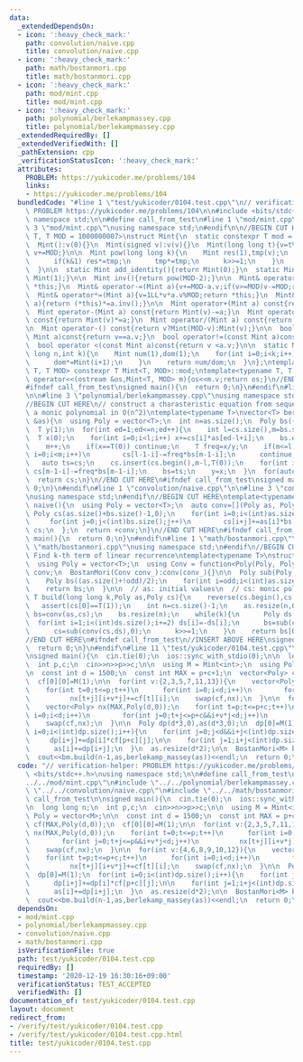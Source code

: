 ```yaml
---
data:
  _extendedDependsOn:
  - icon: ':heavy_check_mark:'
    path: convolution/naive.cpp
    title: convolution/naive.cpp
  - icon: ':heavy_check_mark:'
    path: math/bostanmori.cpp
    title: math/bostanmori.cpp
  - icon: ':heavy_check_mark:'
    path: mod/mint.cpp
    title: mod/mint.cpp
  - icon: ':heavy_check_mark:'
    path: polynomial/berlekampmassey.cpp
    title: polynomial/berlekampmassey.cpp
  _extendedRequiredBy: []
  _extendedVerifiedWith: []
  _pathExtension: cpp
  _verificationStatusIcon: ':heavy_check_mark:'
  attributes:
    PROBLEM: https://yukicoder.me/problems/104
    links:
    - https://yukicoder.me/problems/104
  bundledCode: "#line 1 \"test/yukicoder/0104.test.cpp\"\n// verification-helper:\
    \ PROBLEM https://yukicoder.me/problems/104\n\n#include <bits/stdc++.h>\nusing\
    \ namespace std;\n\n#define call_from_test\n#line 1 \"mod/mint.cpp\"\n\n#line\
    \ 3 \"mod/mint.cpp\"\nusing namespace std;\n#endif\n\n//BEGIN CUT HERE\ntemplate<typename\
    \ T, T MOD = 1000000007>\nstruct Mint{\n  static constexpr T mod = MOD;\n  T v;\n\
    \  Mint():v(0){}\n  Mint(signed v):v(v){}\n  Mint(long long t){v=t%MOD;if(v<0)\
    \ v+=MOD;}\n\n  Mint pow(long long k){\n    Mint res(1),tmp(v);\n    while(k){\n\
    \      if(k&1) res*=tmp;\n      tmp*=tmp;\n      k>>=1;\n    }\n    return res;\n\
    \  }\n\n  static Mint add_identity(){return Mint(0);}\n  static Mint mul_identity(){return\
    \ Mint(1);}\n\n  Mint inv(){return pow(MOD-2);}\n\n  Mint& operator+=(Mint a){v+=a.v;if(v>=MOD)v-=MOD;return\
    \ *this;}\n  Mint& operator-=(Mint a){v+=MOD-a.v;if(v>=MOD)v-=MOD;return *this;}\n\
    \  Mint& operator*=(Mint a){v=1LL*v*a.v%MOD;return *this;}\n  Mint& operator/=(Mint\
    \ a){return (*this)*=a.inv();}\n\n  Mint operator+(Mint a) const{return Mint(v)+=a;}\n\
    \  Mint operator-(Mint a) const{return Mint(v)-=a;}\n  Mint operator*(Mint a)\
    \ const{return Mint(v)*=a;}\n  Mint operator/(Mint a) const{return Mint(v)/=a;}\n\
    \n  Mint operator-() const{return v?Mint(MOD-v):Mint(v);}\n\n  bool operator==(const\
    \ Mint a)const{return v==a.v;}\n  bool operator!=(const Mint a)const{return v!=a.v;}\n\
    \  bool operator <(const Mint a)const{return v <a.v;}\n\n  static Mint comb(long\
    \ long n,int k){\n    Mint num(1),dom(1);\n    for(int i=0;i<k;i++){\n      num*=Mint(n-i);\n\
    \      dom*=Mint(i+1);\n    }\n    return num/dom;\n  }\n};\ntemplate<typename\
    \ T, T MOD> constexpr T Mint<T, MOD>::mod;\ntemplate<typename T, T MOD>\nostream&\
    \ operator<<(ostream &os,Mint<T, MOD> m){os<<m.v;return os;}\n//END CUT HERE\n\
    #ifndef call_from_test\nsigned main(){\n  return 0;\n}\n#endif\n#line 1 \"polynomial/berlekampmassey.cpp\"\
    \n\n#line 3 \"polynomial/berlekampmassey.cpp\"\nusing namespace std;\n#endif\n\
    //BEGIN CUT HERE\n// construct a charasteristic equation from sequence\n// return\
    \ a monic polynomial in O(n^2)\ntemplate<typename T>\nvector<T> berlekamp_massey(vector<T>\
    \ &as){\n  using Poly = vector<T>;\n  int n=as.size();\n  Poly bs({-T(1)}),cs({-T(1)});\n\
    \  T y(1);\n  for(int ed=1;ed<=n;ed++){\n    int l=cs.size(),m=bs.size();\n  \
    \  T x(0);\n    for(int i=0;i<l;i++) x+=cs[i]*as[ed-l+i];\n    bs.emplace_back(0);\n\
    \    m++;\n    if(x==T(0)) continue;\n    T freq=x/y;\n    if(m<=l){\n      for(int\
    \ i=0;i<m;i++)\n        cs[l-1-i]-=freq*bs[m-1-i];\n      continue;\n    }\n \
    \   auto ts=cs;\n    cs.insert(cs.begin(),m-l,T(0));\n    for(int i=0;i<m;i++)\
    \ cs[m-1-i]-=freq*bs[m-1-i];\n    bs=ts;\n    y=x;\n  }\n  for(auto &c:cs) c/=cs.back();\n\
    \  return cs;\n}\n//END CUT HERE\n#ifndef call_from_test\nsigned main(){\n  return\
    \ 0;\n}\n#endif\n#line 1 \"convolution/naive.cpp\"\n\n#line 3 \"convolution/naive.cpp\"\
    \nusing namespace std;\n#endif\n//BEGIN CUT HERE\ntemplate<typename T>\ndecltype(auto)\
    \ naive(){\n  using Poly = vector<T>;\n  auto conv=[](Poly as, Poly bs){\n   \
    \ Poly cs(as.size()+bs.size()-1,0);\n    for(int i=0;i<(int)as.size();i++)\n \
    \     for(int j=0;j<(int)bs.size();j++)\n        cs[i+j]+=as[i]*bs[j];\n    return\
    \ cs;\n  };\n  return +conv;\n}\n//END CUT HERE\n#ifndef call_from_test\nsigned\
    \ main(){\n  return 0;\n}\n#endif\n#line 1 \"math/bostanmori.cpp\"\n\n#line 3\
    \ \"math/bostanmori.cpp\"\nusing namespace std;\n#endif\n//BEGIN CUT HERE\n//\
    \ Find k-th term of linear recurrence\ntemplate<typename T>\nstruct BostanMori{\n\
    \  using Poly = vector<T>;\n  using Conv = function<Poly(Poly, Poly)>;\n\n  Conv\
    \ conv;\n  BostanMori(Conv conv_):conv(conv_){}\n\n  Poly sub(Poly as,int odd){\n\
    \    Poly bs((as.size()+!odd)/2);\n    for(int i=odd;i<(int)as.size();i+=2) bs[i/2]=as[i];\n\
    \    return bs;\n  }\n\n  // as: initial values\n  // cs: monic polynomial\n \
    \ T build(long long k,Poly as,Poly cs){\n    reverse(cs.begin(),cs.end());\n \
    \   assert(cs[0]==T(1));\n    int n=cs.size()-1;\n    as.resize(n,0);\n    Poly\
    \ bs=conv(as,cs);\n    bs.resize(n);\n    while(k){\n      Poly ds(cs);\n    \
    \  for(int i=1;i<(int)ds.size();i+=2) ds[i]=-ds[i];\n      bs=sub(conv(bs,ds),k&1);\n\
    \      cs=sub(conv(cs,ds),0);\n      k>>=1;\n    }\n    return bs[0];\n  }\n};\n\
    //END CUT HERE\n#ifndef call_from_test\n//INSERT ABOVE HERE\nsigned main(){\n\
    \  return 0;\n}\n#endif\n#line 11 \"test/yukicoder/0104.test.cpp\"\n#undef call_from_test\n\
    \nsigned main(){\n  cin.tie(0);\n  ios::sync_with_stdio(0);\n\n  long long n;\n\
    \  int p,c;\n  cin>>n>>p>>c;\n\n  using M = Mint<int>;\n  using Poly = vector<M>;\n\
    \n  const int d = 1500;\n  const int MAX = p+c+1;\n  vector<Poly> cf(MAX,Poly(d,0));\n\
    \  cf[0][0]=M(1);\n\n  for(int v:{2,3,5,7,11,13}){\n    vector<Poly> nx(MAX,Poly(d,0));\n\
    \    for(int t=0;t<=p;t++)\n      for(int i=0;i<d;i++)\n        for(int j=0;t+j<=p&&i+v*j<d;j++)\n\
    \          nx[t+j][i+v*j]+=cf[t][i];\n    swap(cf,nx);\n  }\n\n  for(int v:{4,6,8,9,10,12}){\n\
    \    vector<Poly> nx(MAX,Poly(d,0));\n    for(int t=p;t<=p+c;t++)\n      for(int\
    \ i=0;i<d;i++)\n        for(int j=0;t+j<=p+c&&i+v*j<d;j++)\n          nx[t+j][i+v*j]+=cf[t][i];\n\
    \    swap(cf,nx);\n  }\n\n  Poly dp(d*3,0),as(d*3,0);\n  dp[0]=M(1);\n  for(int\
    \ i=0;i<(int)dp.size();i++){\n    for(int j=0;j<d&&i+j<(int)dp.size();j++)\n \
    \     dp[i+j]+=dp[i]*cf[p+c][j];\n\n    for(int j=1;i+j<(int)dp.size();j++)\n\
    \      as[i]+=dp[i+j];\n  }\n  as.resize(d*2);\n\n  BostanMori<M> bm(naive<M>());\n\
    \  cout<<bm.build(n-1,as,berlekamp_massey(as))<<endl;\n  return 0;\n}\n"
  code: "// verification-helper: PROBLEM https://yukicoder.me/problems/104\n\n#include\
    \ <bits/stdc++.h>\nusing namespace std;\n\n#define call_from_test\n#include \"\
    ../../mod/mint.cpp\"\n#include \"../../polynomial/berlekampmassey.cpp\"\n#include\
    \ \"../../convolution/naive.cpp\"\n#include \"../../math/bostanmori.cpp\"\n#undef\
    \ call_from_test\n\nsigned main(){\n  cin.tie(0);\n  ios::sync_with_stdio(0);\n\
    \n  long long n;\n  int p,c;\n  cin>>n>>p>>c;\n\n  using M = Mint<int>;\n  using\
    \ Poly = vector<M>;\n\n  const int d = 1500;\n  const int MAX = p+c+1;\n  vector<Poly>\
    \ cf(MAX,Poly(d,0));\n  cf[0][0]=M(1);\n\n  for(int v:{2,3,5,7,11,13}){\n    vector<Poly>\
    \ nx(MAX,Poly(d,0));\n    for(int t=0;t<=p;t++)\n      for(int i=0;i<d;i++)\n\
    \        for(int j=0;t+j<=p&&i+v*j<d;j++)\n          nx[t+j][i+v*j]+=cf[t][i];\n\
    \    swap(cf,nx);\n  }\n\n  for(int v:{4,6,8,9,10,12}){\n    vector<Poly> nx(MAX,Poly(d,0));\n\
    \    for(int t=p;t<=p+c;t++)\n      for(int i=0;i<d;i++)\n        for(int j=0;t+j<=p+c&&i+v*j<d;j++)\n\
    \          nx[t+j][i+v*j]+=cf[t][i];\n    swap(cf,nx);\n  }\n\n  Poly dp(d*3,0),as(d*3,0);\n\
    \  dp[0]=M(1);\n  for(int i=0;i<(int)dp.size();i++){\n    for(int j=0;j<d&&i+j<(int)dp.size();j++)\n\
    \      dp[i+j]+=dp[i]*cf[p+c][j];\n\n    for(int j=1;i+j<(int)dp.size();j++)\n\
    \      as[i]+=dp[i+j];\n  }\n  as.resize(d*2);\n\n  BostanMori<M> bm(naive<M>());\n\
    \  cout<<bm.build(n-1,as,berlekamp_massey(as))<<endl;\n  return 0;\n}\n"
  dependsOn:
  - mod/mint.cpp
  - polynomial/berlekampmassey.cpp
  - convolution/naive.cpp
  - math/bostanmori.cpp
  isVerificationFile: true
  path: test/yukicoder/0104.test.cpp
  requiredBy: []
  timestamp: '2020-12-19 16:30:16+09:00'
  verificationStatus: TEST_ACCEPTED
  verifiedWith: []
documentation_of: test/yukicoder/0104.test.cpp
layout: document
redirect_from:
- /verify/test/yukicoder/0104.test.cpp
- /verify/test/yukicoder/0104.test.cpp.html
title: test/yukicoder/0104.test.cpp
---
```

